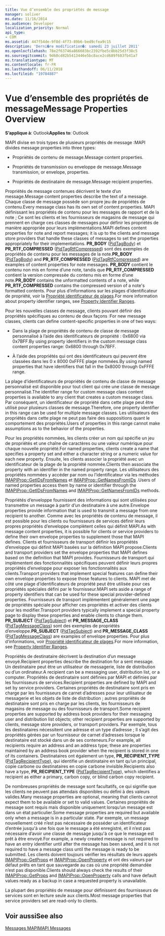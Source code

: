 ```yaml
---
title: Vue d’ensemble des propriétés de message
manager: soliver
ms.date: 11/16/2014
ms.audience: Developer
localization_priority: Normal
api_type:
- COM
ms.assetid: 447f54de-9f0d-4f73-89b6-bed9cfea9c15
description: 'Derni�re modification�: samedi 23 juillet 2011'
ms.openlocfilehash: 78e2f63746a866603bc2392fbe5c8bb25d3f38c5
ms.sourcegitcommit: 9d60cd82b5413446e5bc8ace2cd689f683fb41a7
ms.translationtype: MT
ms.contentlocale: fr-FR
ms.lasthandoff: 06/11/2018
ms.locfileid: "19784887"
---
```

# <a name="message-properties-overview"></a><span data-ttu-id="b2a78-103">Vue d’ensemble des propriétés de message</span><span class="sxs-lookup"><span data-stu-id="b2a78-103">Message Properties Overview</span></span>

  
  
<span data-ttu-id="b2a78-104">**S’applique à**: Outlook</span><span class="sxs-lookup"><span data-stu-id="b2a78-104">**Applies to**: Outlook</span></span> 
  
<span data-ttu-id="b2a78-105">MAPI divise en trois types de plusieurs propriétés de message :</span><span class="sxs-lookup"><span data-stu-id="b2a78-105">MAPI divides message properties into three types:</span></span>
  
- <span data-ttu-id="b2a78-106">Propriétés de contenu de message.</span><span class="sxs-lookup"><span data-stu-id="b2a78-106">Message content properties.</span></span>
    
- <span data-ttu-id="b2a78-107">Propriétés de transmission ou enveloppe de message.</span><span class="sxs-lookup"><span data-stu-id="b2a78-107">Message transmission, or envelope, properties.</span></span>
    
- <span data-ttu-id="b2a78-108">Propriétés de destinataire de message.</span><span class="sxs-lookup"><span data-stu-id="b2a78-108">Message recipient properties.</span></span>
    
<span data-ttu-id="b2a78-109">Propriétés de message contenues décrivent le texte d’un message.</span><span class="sxs-lookup"><span data-stu-id="b2a78-109">Message content properties describe the text of a message.</span></span> <span data-ttu-id="b2a78-110">Chaque classe de message possède son propre jeu de propriétés de contenu.</span><span class="sxs-lookup"><span data-stu-id="b2a78-110">Every message class has its own set of content properties.</span></span> <span data-ttu-id="b2a78-111">MAPI définissant les propriétés de contenu pour les messages de rapport et de la note ; Ce sont les clients et les fournisseurs de magasins de message qui prennent en charge ces classes de messages pour définir les propriétés de manière appropriée pour leurs implémentations.</span><span class="sxs-lookup"><span data-stu-id="b2a78-111">MAPI defines content properties for note and report messages; it is up to the clients and message store providers that handle these classes of messages to set the properties appropriately for their implementations.</span></span> <span data-ttu-id="b2a78-112">**PR_BODY** ([PidTagBody](pidtagbody-canonical-property.md)) et **PR_RTF_COMPRESSED** ([PidTagRtfCompressed](pidtagrtfcompressed-canonical-property.md)) sont des exemples de propriétés de contenu pour les messages de la note.</span><span class="sxs-lookup"><span data-stu-id="b2a78-112">**PR_BODY** ([PidTagBody](pidtagbody-canonical-property.md)) and **PR_RTF_COMPRESSED** ([PidTagRtfCompressed](pidtagrtfcompressed-canonical-property.md)) are examples of content properties for note messages.</span></span> <span data-ttu-id="b2a78-113">**PR_BODY** contient le contenu non mis en forme d’une note, tandis que **PR_RTF_COMPRESSED** contient la version compressée du contenu mis en forme d’une note.</span><span class="sxs-lookup"><span data-stu-id="b2a78-113">**PR_BODY** contains the unformatted contents of a note, while **PR_RTF_COMPRESSED** contains the compressed version of a note's formatted contents.</span></span> <span data-ttu-id="b2a78-114">Pour plus d’informations sur les plages d’identificateur de propriété, voir la [Propriété identificateur de plages](property-identifier-ranges.md).</span><span class="sxs-lookup"><span data-stu-id="b2a78-114">For more information about property identifier ranges, see [Property Identifier Ranges](property-identifier-ranges.md).</span></span>
  
<span data-ttu-id="b2a78-115">Pour les nouvelles classes de message, clients pouvant définir des propriétés spécifiques au contenu de deux façons :</span><span class="sxs-lookup"><span data-stu-id="b2a78-115">For new message classes, clients can define content-specific properties in one of two ways:</span></span>
  
- <span data-ttu-id="b2a78-116">Dans la plage de propriétés de contenu de classe de message personnalisé à l’aide des identificateurs de propriété : 0x6800 via 0x7BFF.</span><span class="sxs-lookup"><span data-stu-id="b2a78-116">By using property identifiers in the custom message class content properties range: 0x6800 through 0x7BFF.</span></span>
    
- <span data-ttu-id="b2a78-117">À l’aide des propriétés qui ont des identificateurs qui peuvent être classées dans les 0 x 8000 0xFFFE plage nommées.</span><span class="sxs-lookup"><span data-stu-id="b2a78-117">By using named properties that have identifiers that fall in the 0x8000 through 0xFFFE range.</span></span>
    
<span data-ttu-id="b2a78-118">La plage d’identificateurs de propriétés de contenu de classe de message personnalisé est disponible pour tout client qui crée une classe de message personnalisé.</span><span class="sxs-lookup"><span data-stu-id="b2a78-118">The identifier range for custom message class content properties is available to any client that creates a custom message class.</span></span> <span data-ttu-id="b2a78-119">Par conséquent, un identificateur de propriété dans cette plage peut être utilisé pour plusieurs classes de message.</span><span class="sxs-lookup"><span data-stu-id="b2a78-119">Therefore, one property identifier in this range can be used for multiple message classes.</span></span> <span data-ttu-id="b2a78-120">Les utilisateurs des propriétés dans cette plage ne peut pas faire des suppositions quant le comportement des propriétés.</span><span class="sxs-lookup"><span data-stu-id="b2a78-120">Users of properties in this range cannot make assumptions as to the behavior of the properties.</span></span> 
  
<span data-ttu-id="b2a78-121">Pour les propriétés nommées, les clients créer un nom qui spécifie un jeu de propriétés et une chaîne de caractères ou une valeur numérique pour chaque nouvelle propriété.</span><span class="sxs-lookup"><span data-stu-id="b2a78-121">For named properties, clients create a name that specifies a property set and either a character string or a numeric value for each new property.</span></span> <span data-ttu-id="b2a78-122">Ensuite, les clients associer la propriété avec un identificateur de la plage de la propriété nommée.</span><span class="sxs-lookup"><span data-stu-id="b2a78-122">Clients then associate the property with an identifier in the named property range.</span></span> <span data-ttu-id="b2a78-123">Les utilisateurs des propriétés nommées y accéder par nom ou l’identificateur via les méthodes [IMAPIProp::GetIDsFromNames](imapiprop-getidsfromnames.md) et [IMAPIProp::GetNamesFromIDs](imapiprop-getnamesfromids.md) .</span><span class="sxs-lookup"><span data-stu-id="b2a78-123">Users of named properties access them by name or identifier through the [IMAPIProp::GetIDsFromNames](imapiprop-getidsfromnames.md) and [IMAPIProp::GetNamesFromIDs](imapiprop-getnamesfromids.md) methods.</span></span> 
  
<span data-ttu-id="b2a78-124">Propriétés d’enveloppe fournissent des informations qui sont utilisées pour transmettre un message à partir d’un destinataire à une autre.</span><span class="sxs-lookup"><span data-stu-id="b2a78-124">Envelope properties provide information that is used to transmit a message from one recipient to another.</span></span> <span data-ttu-id="b2a78-125">Comme avec les propriétés de contenu de message, il est possible pour les clients ou fournisseurs de services définir leurs propres propriétés d’enveloppe complètent celles qui définit MAPI.</span><span class="sxs-lookup"><span data-stu-id="b2a78-125">As with message content properties, it is possible for clients or service providers to define their own envelope properties to supplement those that MAPI defines.</span></span> <span data-ttu-id="b2a78-126">Clients et fournisseurs de transport définir les propriétés d’enveloppe qui définit MAPI basées sur la définition MAPI propose.</span><span class="sxs-lookup"><span data-stu-id="b2a78-126">Clients and transport providers set the envelope properties that MAPI defines based on the definition that MAPI provides.</span></span> <span data-ttu-id="b2a78-127">Fournisseurs de transport qui implémentent des fonctionnalités spécifiques peuvent définir leurs propres propriétés d’enveloppe pour exposer les fonctionnalités aux clients.</span><span class="sxs-lookup"><span data-stu-id="b2a78-127">Transport providers that implement special features can define their own envelope properties to expose those features to clients.</span></span> <span data-ttu-id="b2a78-128">MAPI met de côté une plage d’identificateurs de propriété peut être utilisée pour ces propriétés spéciales défini par le fournisseur.</span><span class="sxs-lookup"><span data-stu-id="b2a78-128">MAPI sets aside a range of property identifiers that can be used for these special provider-defined properties.</span></span> <span data-ttu-id="b2a78-129">Fournisseurs de transport implémentent généralement une page de propriétés spéciale pour afficher ces propriétés et activer des clients pour les modifier.</span><span class="sxs-lookup"><span data-stu-id="b2a78-129">Transport providers typically implement a special property page to display these properties and enable clients to change them.</span></span> <span data-ttu-id="b2a78-130">**PR_SUBJECT** ([PidTagSubject](pidtagsubject-canonical-property.md)) et **PR_MESSAGE_CLASS** ([PidTagMessageClass](pidtagmessageclass-canonical-property.md)) sont des exemples de propriétés d’enveloppe.</span><span class="sxs-lookup"><span data-stu-id="b2a78-130">**PR_SUBJECT** ([PidTagSubject](pidtagsubject-canonical-property.md)) and **PR_MESSAGE_CLASS** ([PidTagMessageClass](pidtagmessageclass-canonical-property.md)) are examples of envelope properties.</span></span> <span data-ttu-id="b2a78-131">Pour plus d’informations, voir [Propriété identificateur de plages](property-identifier-ranges.md).</span><span class="sxs-lookup"><span data-stu-id="b2a78-131">For more information, see [Property Identifier Ranges](property-identifier-ranges.md).</span></span>
  
<span data-ttu-id="b2a78-132">Propriétés de destinataire décrivent la destination d’un message envoyé.</span><span class="sxs-lookup"><span data-stu-id="b2a78-132">Recipient properties describe the destination for a sent message.</span></span> <span data-ttu-id="b2a78-133">Un destinataire peut être un utilisateur de messagerie, liste de distribution ou d’un ordinateur.</span><span class="sxs-lookup"><span data-stu-id="b2a78-133">A recipient can be a messaging user, distribution list, or a computer.</span></span> <span data-ttu-id="b2a78-134">Propriétés de destinataire sont définies par MAPI et définies par les fournisseurs de services.</span><span class="sxs-lookup"><span data-stu-id="b2a78-134">Recipient properties are defined by MAPI and set by service providers.</span></span> <span data-ttu-id="b2a78-135">Certaines propriétés de destinataire sont pris en charge par les fournisseurs de carnet d’adresses pour leur utilisateur de messagerie et les objets de liste de distribution ; autres propriétés de destinataire sont pris en charge par les clients, les fournisseurs de magasins de message ou des fournisseurs de transport.</span><span class="sxs-lookup"><span data-stu-id="b2a78-135">Some recipient properties are supported by address book providers for their messaging user and distribution list objects; other recipient properties are supported by clients, message store providers, or transport providers.</span></span> <span data-ttu-id="b2a78-136">Par exemple, tous les destinataires nécessitent une adresse et un type d’adresse ; Il s’agit des propriétés gérées par un fournisseur de carnet d’adresses lorsque le destinataire est stocké dans un de ses conteneurs.</span><span class="sxs-lookup"><span data-stu-id="b2a78-136">For example, all recipients require an address and an address type; these are properties maintained by an address book provider when the recipient is stored in one of its containers.</span></span> <span data-ttu-id="b2a78-137">Destinataires ont également un type, **PR_RECIPIENT_TYPE** ([PidTagRecipientType](pidtagrecipienttype-canonical-property.md)), qui identifie un destinataire en tant qu’un principal, copie carbone ou destinataires en copie carbone invisible.</span><span class="sxs-lookup"><span data-stu-id="b2a78-137">Recipients also have a type, **PR_RECIPIENT_TYPE** ([PidTagRecipientType](pidtagrecipienttype-canonical-property.md)), which identifies a recipient as either a primary, carbon copy, or blind carbon copy recipient.</span></span>
  
<span data-ttu-id="b2a78-138">De nombreuses propriétés de message sont facultatifs, ce qui signifie que les clients ne peuvent pas attendais disponibles ou défini à des valeurs valides.</span><span class="sxs-lookup"><span data-stu-id="b2a78-138">Many message properties are optional, meaning that clients cannot expect them to be available or set to valid values.</span></span> <span data-ttu-id="b2a78-139">Certaines propriétés de message sont requis mais disponible uniquement lorsqu’un message est dans un état particulier.</span><span class="sxs-lookup"><span data-stu-id="b2a78-139">Some message properties are required but available only when a message is in a particular state.</span></span> <span data-ttu-id="b2a78-140">Par exemple, un message nouvellement créé n’est pas nécessaire de posséder un identificateur d’entrée jusqu'à une fois que le message a été enregistré, et il n’est pas nécessaire d’avoir une classe de message jusqu'à ce que le message est prêt à être envoyé.</span><span class="sxs-lookup"><span data-stu-id="b2a78-140">For example, a newly created message is not required to have an entry identifier until after the message has been saved, and it is not required to have a message class until the message is ready to be submitted.</span></span> <span data-ttu-id="b2a78-141">Les clients doivent toujours vérifier les résultats de leurs appels [IMAPIProp::GetProps](imapiprop-getprops.md) et [IMAPIProp::OpenProperty](imapiprop-openproperty.md) et ont des valeurs par défaut prêts en tant que sauvegarde au cas où une propriété demandée n’est pas disponible.</span><span class="sxs-lookup"><span data-stu-id="b2a78-141">Clients should always check the results of their [IMAPIProp::GetProps](imapiprop-getprops.md) and [IMAPIProp::OpenProperty](imapiprop-openproperty.md) calls and have default values ready as a backup in case a requested property is unavailable.</span></span> 
  
<span data-ttu-id="b2a78-142">La plupart des propriétés de message pour définissent des fournisseurs de services sont en lecture seule aux clients.</span><span class="sxs-lookup"><span data-stu-id="b2a78-142">Most message properties that service providers set are read-only to clients.</span></span> 
  
## <a name="see-also"></a><span data-ttu-id="b2a78-143">Voir aussi</span><span class="sxs-lookup"><span data-stu-id="b2a78-143">See also</span></span>



[<span data-ttu-id="b2a78-144">Messages MAPI</span><span class="sxs-lookup"><span data-stu-id="b2a78-144">MAPI Messages</span></span>](mapi-messages.md)

